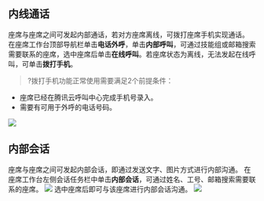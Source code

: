 ﻿## 内线通话
座席与座席之间可发起内部通话，若对方座席离线，可拨打座席手机实现通话。
在座席工作台顶部导航栏单击**电话外呼**，单击**内部呼叫**，可通过技能组或邮箱搜索需要联系的座席，选中座席后单击**在线呼叫**。若座席状态为离线，无法发起在线呼叫，可单击**拨打手机**。
>?拨打手机功能正常使用需要满足2个前提条件：
- 座席已经在腾讯云呼叫中心完成手机号录入。
- 需要有可用于外呼的电话号码。

![](https://qcloudimg.tencent-cloud.cn/raw/f19fd9f8eaf66d890fb44cfd92c99248.png)

## 内部会话
座席与座席之间可发起内部会话，即通过发送文字、图片方式进行内部沟通。
在座席工作台左侧会话任务栏中单击**内部会话**，可通过姓名、工号、邮箱搜索需要联系的座席。
![](https://qcloudimg.tencent-cloud.cn/raw/a633a1e7e8c3605abaa9fedc1eac235e.png)
选中座席后即可与该座席进行内部会话沟通。
![](https://qcloudimg.tencent-cloud.cn/raw/a2f5dccc7179c5c3ddde48775aaa43ee.png)